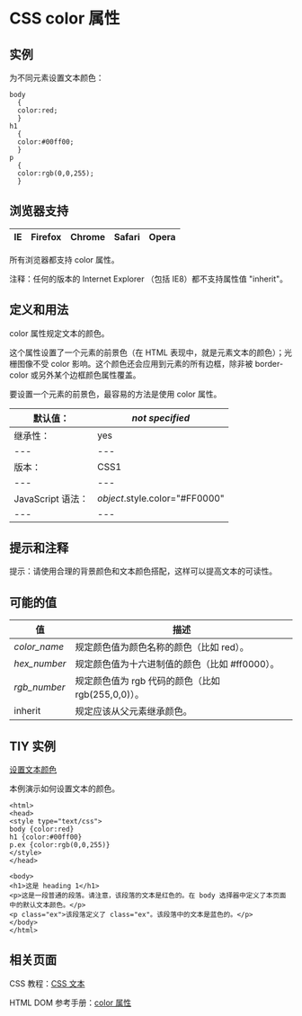 # CSS color 属性



## 实例

为不同元素设置文本颜色：

```
body
  {
  color:red;
  }
h1
  {
  color:#00ff00;
  }
p
  {
  color:rgb(0,0,255);
  }

```

## 浏览器支持

| IE | Firefox | Chrome | Safari | Opera |
| --- | --- | --- | --- | --- |

所有浏览器都支持 color 属性。

注释：任何的版本的 Internet Explorer （包括 IE8）都不支持属性值 "inherit"。

## 定义和用法

color 属性规定文本的颜色。

这个属性设置了一个元素的前景色（在 HTML 表现中，就是元素文本的颜色）；光栅图像不受 color 影响。这个颜色还会应用到元素的所有边框，除非被 border-color 或另外某个边框颜色属性覆盖。

要设置一个元素的前景色，最容易的方法是使用 color 属性。

| 默认值： | _not specified_ |
| --- | --- |
| 继承性： | yes |
| --- | --- |
| 版本： | CSS1 |
| --- | --- |
| JavaScript 语法： | _object_.style.color="#FF0000" |
| --- | --- |

## 提示和注释

提示：请使用合理的背景颜色和文本颜色搭配，这样可以提高文本的可读性。

## 可能的值

| 值 | 描述 |
| --- | --- |
| *color_name* | 规定颜色值为颜色名称的颜色（比如 red）。 |
| *hex_number* | 规定颜色值为十六进制值的颜色（比如 #ff0000）。 |
| *rgb_number* | 规定颜色值为 rgb 代码的颜色（比如 rgb(255,0,0)）。 |
| inherit | 规定应该从父元素继承颜色。 |

## TIY 实例

[设置文本颜色](/tiy/t.asp?f=csse_color)

本例演示如何设置文本的颜色。

```
<html>
<head>
<style type="text/css">
body {color:red}
h1 {color:#00ff00}
p.ex {color:rgb(0,0,255)}
</style>
</head>

<body>
<h1>这是 heading 1</h1>
<p>这是一段普通的段落。请注意，该段落的文本是红色的。在 body 选择器中定义了本页面中的默认文本颜色。</p>
<p class="ex">该段落定义了 class="ex"。该段落中的文本是蓝色的。</p>
</body>
</html>

```

## 相关页面

CSS 教程：[CSS 文本](/css/css_text.asp "CSS 文本")

HTML DOM 参考手册：[color 属性](/jsref/prop_style_color.asp "HTML DOM color 属性")



